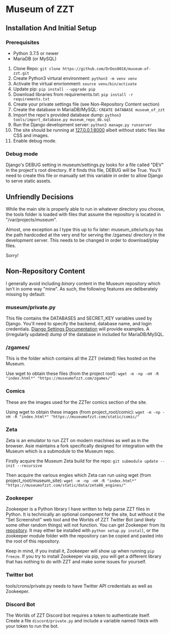 # Museum of ZZT

## Installation And Initial Setup

### Prerequisites

* Python 3.7.5 or newer
* MariaDB (or MySQL)

1. Clone Repo: `git clone https://github.com/DrDos0016/museum-of-zzt.git`
2. Create Python3 virtural environment: `python3 -m venv venv`
3. Activate the virtual envrionment: `source venv/bin/activate`
4. Update pip: `pip install --upgrade pip`
5. Download libraries from requirements.txt: `pip install -r requirements.txt`
6. Create your private settings file (see Non-Repository Content section)
7. Create the database in MariaDB/MySQL: `CREATE DATABASE museum_of_zzt`
8. Import the repo's provided database dump: `python3 tools/import_database.py museum_repo_db.sql`
9. Run the Django development server: `python3 manage.py runserver`
10. The site should be running at [127.0.0.1:8000](http://127.0.0.1:8000) albeit without static files like CSS and images.
11. Enable debug mode.

### Debug mode

Django's DEBUG setting in museum/settings.py looks for a file called "DEV" in
the project's root directory. If it finds this file, DEBUG will be True.
You'll need to create this file or manually set this variable in order to allow
Django to serve static assets.

## Unfriendly Decisions

While the main site is properly able to run in whatever directory you choose, the tools folder is loaded with files that assume the repository is located in "/var/projects/museum".

Almost, one exception as I type this up to fix later: museum_site/urls.py has the path hardcoded at the very end for serving the /zgames/ directory in the development server. This
needs to be changed in order to download/play files.

Sorry!

## Non-Repository Content

I generally avoid including *binary* content in the Museum repository which isn't in some way "mine".
As such, the following features are deliberately missing by default:

### museum/private.py

This file contains the DATABASES and SECRET_KEY variables used by Django. You'll need to specify the backend, database name, and login credentials.
[Django Settings Documentation](https://docs.djangoproject.com/en/3.0/ref/settings/) will provide examples. A (irregularly updated) dump of the database
in included for MariaDB/MySQL.

### /zgames/

This is the folder which contains all the ZZT (related) files hosted on the Museum.

Use wget to obtain these files (from the project root): `wget -m -np -nH -R "index.html*" "https://museumofzzt.com/zgames/"`

### Comics

These are the images used for the ZZTer comics section of the site.

Using wget to obtain these images (from project_root/comic): `wget -m -np -nH -R "index.html*" "https://museumofzzt.com/static/comic/"`

### Zeta

Zeta is an emulator to run ZZT on modern machines as well as in the browser. Asie maintains a fork specifically designed for integration with the Museum which is a submodule to the Museum repo.

Firstly acquire the Museum Zeta build for the repo: `git submodule update --init --recursive`

Then acquire the various engies which Zeta can run using wget (from project_root/museum_site): `wget -m -np -nH -R "index.html*" "https://museumofzzt.com/static/data/zeta86_engines/"`

### Zookeeper

Zookeeper is a Python library I have written to help parse ZZT files in Python. It is technically an optional component for the site, but without it the "Set Screenshot" web tool
and the Worlds of ZZT Twitter Bot (and likely some other random things) will not function. You can get Zookeeper from its [repository](https://github.com/DrDos0016/zookeeper). It may
either be installed with `python setup.py install`, or the zookeeper module folder with the repository can be copied and pasted into the root of this repository.

Keep in mind, if you install it, Zookeeper will show up when running `pip freeze`. If you try to install Zookeeper via pip, you will get a different library that has nothing to do
with ZZT and make some issues for yourself.

### Twitter bot

tools/crons/private.py needs to have Twitter API credentials as well as Zookeeper.

### Discord Bot

The Worlds of ZZT Discord bot requires a token to authenticate itself. Create a file `discord/private.py` and include a variable named `TOKEN` with your token to run the bot.
